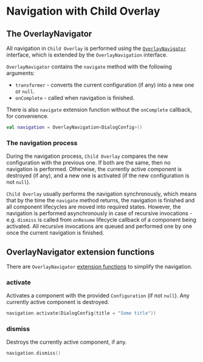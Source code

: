 # Navigation with Child Overlay

## The OverlayNavigator

All navigation in `Child Overlay` is performed using the [`OverlayNavigator`](https://github.com/arkivanov/Decompose/blob/master/decompose/src/commonMain/kotlin/com/arkivanov/decompose/router/overlay/OverlayNavigator.kt) interface, which is extended by the `OverlayNavigation` interface. 

`OverlayNavigator` contains the `navigate` method with the following arguments:

- `transformer` - converts the current configuration (if any) into a new one or `null`.
- `onComplete` - called when navigation is finished.

There is also `navigate` extension function without the `onComplete` callback, for convenience.

```kotlin title="Creating the navigation"
val navigation = OverlayNavigation<DialogConfig>()
```

### The navigation process

During the navigation process, `Child Overlay` compares the new configuration with the previous one. If both are the same, then no navigation is performed. Otherwise, the currently active component is destroyed (if any), and a new one is activated (if the new configuration is not `null`).  

`Child Overlay` usually performs the navigation synchronously, which means that by the time the `navigate` method returns, the navigation is finished and all component lifecycles are moved into required states. However, the navigation is performed asynchronously in case of recursive invocations - e.g. `dismiss` is called from `onResume` lifecycle callback of a component being activated. All recursive invocations are queued and performed one by one once the current navigation is finished.

## OverlayNavigator extension functions

There are `OverlayNavigator` [extension functions](https://github.com/arkivanov/Decompose/blob/master/decompose/src/commonMain/kotlin/com/arkivanov/decompose/router/overlay/OverlayNavigatorExt.kt) to simplify the navigation.

### activate

Activates a component with the provided `Configuration` (if not `null`). Any currently active component is destroyed.

```kotlin
navigation.activate(DialogConfig(title = "Some title"))
```

### dismiss

Destroys the currently active component, if any.

```kotlin
navigation.dismiss()
```
